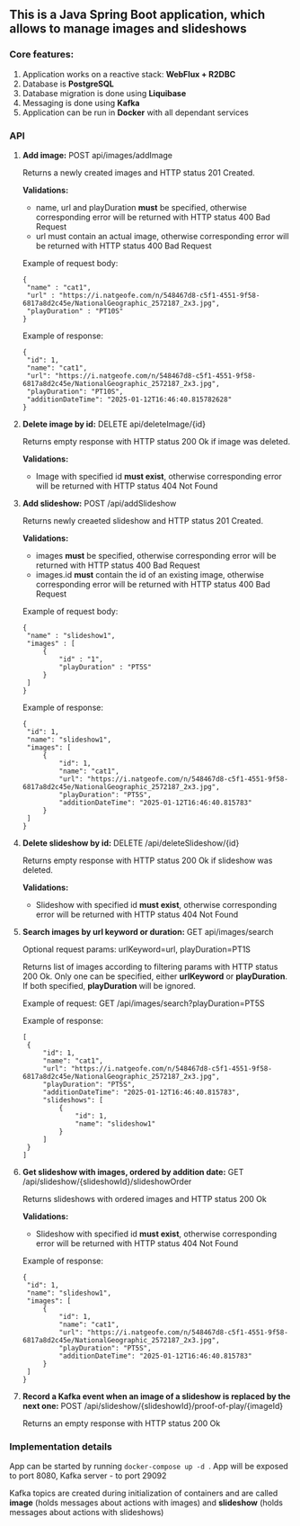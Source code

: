 ## This is a Java Spring Boot application, which allows to manage images and slideshows

### Core features:
1. Application works on a reactive stack: **WebFlux + R2DBC**
2. Database is **PostgreSQL**
3. Database migration is done using **Liquibase**
4. Messaging is done using **Kafka**
5. Application can be run in **Docker** with all dependant services

### API
1. **Add image:** POST api/images/addImage
   
   Returns a newly created images and HTTP status 201 Created.
   
   **Validations:**
   - name, url and playDuration **must** be specified, otherwise corresponding error will be returned with HTTP status 400 Bad Request
   - url must contain an actual image, otherwise corresponding error will be returned with HTTP status 400 Bad Request
  
   Example of request body:
   ```
   {
    "name" : "cat1",
    "url" : "https://i.natgeofe.com/n/548467d8-c5f1-4551-9f58-6817a8d2c45e/NationalGeographic_2572187_2x3.jpg",
    "playDuration" : "PT10S"
   }
   ```
   Example of response:
   ```
   {
    "id": 1,
    "name": "cat1",
    "url": "https://i.natgeofe.com/n/548467d8-c5f1-4551-9f58-6817a8d2c45e/NationalGeographic_2572187_2x3.jpg",
    "playDuration": "PT10S",
    "additionDateTime": "2025-01-12T16:46:40.815782628"
   }
   ```
3. **Delete image by id:** DELETE api/deleteImage/{id}
   
   Returns empty response with HTTP status 200 Ok if image was deleted.
   
   **Validations:**
   - Image with specified id **must exist**, otherwise corresponding error will be returned with HTTP status 404 Not Found

5. **Add slideshow:** POST /api/addSlideshow
   
   Returns newly creaeted slideshow and HTTP status 201 Created.
   
   **Validations:**
   - images **must** be specified, otherwise corresponding error will be returned with HTTP status 400 Bad Request
   - images.id **must** contain the id of an existing image, otherwise corresponding error will be returned with HTTP status 400 Bad Request
   
   Example of request body:
   ```
   {
    "name" : "slideshow1",
    "images" : [
        {
            "id" : "1",
            "playDuration" : "PT5S"
        }
    ]
   }
   ```
   Example of response:
   ```
   {
    "id": 1,
    "name": "slideshow1",
    "images": [
        {
            "id": 1,
            "name": "cat1",
            "url": "https://i.natgeofe.com/n/548467d8-c5f1-4551-9f58-6817a8d2c45e/NationalGeographic_2572187_2x3.jpg",
            "playDuration": "PT5S",
            "additionDateTime": "2025-01-12T16:46:40.815783"
        }
    ]
   }
   ```
6. **Delete slideshow by id:** DELETE /api/deleteSlideshow/{id}

   Returns empty response with HTTP status 200 Ok if slideshow was deleted.
   
   **Validations:**
   - Slideshow with specified id **must exist**, otherwise corresponding error will be returned with HTTP status 404 Not Found

7. **Search images by url keyword or duration:** GET api/images/search

   Optional request params: urlKeyword=url, playDuration=PT1S

   Returns list of images according to filtering params with HTTP status 200 Ok. Only one can be specified, either **urlKeyword** or **playDuration**. If both specified, **playDuration** will be ignored.

   Example of request: GET /api/images/search?playDuration=PT5S

   Example of response:
   ```
   [
    {
        "id": 1,
        "name": "cat1",
        "url": "https://i.natgeofe.com/n/548467d8-c5f1-4551-9f58-6817a8d2c45e/NationalGeographic_2572187_2x3.jpg",
        "playDuration": "PT5S",
        "additionDateTime": "2025-01-12T16:46:40.815783",
        "slideshows": [
            {
                "id": 1,
                "name": "slideshow1"
            }
        ]
    }
   ]
   ```
6. **Get slideshow with images, ordered by addition date:** GET /api/slideshow/{slideshowId}/slideshowOrder

   Returns slideshows with ordered images and HTTP status 200 Ok

   **Validations:**
   - Slideshow with specified id **must exist**, otherwise corresponding error will be returned with HTTP status 404 Not Found

   Example of response:
   ```
   {
    "id": 1,
    "name": "slideshow1",
    "images": [
        {
            "id": 1,
            "name": "cat1",
            "url": "https://i.natgeofe.com/n/548467d8-c5f1-4551-9f58-6817a8d2c45e/NationalGeographic_2572187_2x3.jpg",
            "playDuration": "PT5S",
            "additionDateTime": "2025-01-12T16:46:40.815783"
        }
    ]
   }
   ```
7. **Record a Kafka event when an image of a slideshow is replaced by the next one:** POST /api/slideshow/{slideshowId}/proof-of-play/{imageId}

   Returns an empty response with HTTP status 200 Ok

### Implementation details

App can be started by running ```docker-compose up -d ```. App will be exposed to port 8080, Kafka server - to port 29092 

Kafka topics are created during initialization of containers and are called **image** (holds messages about actions with images) and **slideshow** (holds messages about actions with slideshows)
